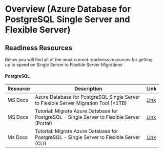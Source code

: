 # Overview (Azure Database for PostgreSQL Single Server and Flexible Server)

## Readiness Resources
Below you will find all of the most current readiness resources for getting up to speed on Single Server to Flexible Server Migrations
#### PostgreSQL
| Resource | Description | Link |
|----------|-------------|------|
| MS Docs | Azure Database for PostgreSQL Single Server to Flexible Server Migration Tool (<1TB) | [Link](https://docs.microsoft.com/en-us/azure/postgresql/migrate/concepts-single-to-flexible) |
| MS Docs | Tutorial: Migrate Azure Database for PostgreSQL - Single Server to Flexible Server (Portal) | [Link](https://learn.microsoft.com/en-us/azure/postgresql/migrate/how-to-migrate-single-to-flexible-portal) |
| Ms Docs | Tutorial: Migrate Azure Database for PostgreSQL - Single Server to Flexible Server (CLI) |[Link](https://learn.microsoft.com/en-us/azure/postgresql/migrate/how-to-migrate-single-to-flexible-cli)| 